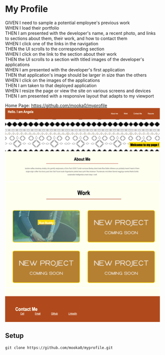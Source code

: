 # My Profile

GIVEN I need to sample a potential employee's previous work<br>
WHEN I load their portfolio<br>
THEN I am presented with the developer's name, a recent photo, and links to sections about them, their work, and how to contact them<br>
WHEN I click one of the links in the navigation<br>
THEN the UI scrolls to the corresponding section<br>
WHEN I click on the link to the section about their work<br>
THEN the UI scrolls to a section with titled images of the developer's applications<br>
WHEN I am presented with the developer's first application<br>
THEN that application's image should be larger in size than the others<br>
WHEN I click on the images of the applications<br>
THEN I am taken to that deployed application<br>
WHEN I resize the page or view the site on various screens and devices<br>
THEN I am presented with a responsive layout that adapts to my viewport<br>

Home Page: https://github.com/mooka0/myprofile<br>
<img src="./assets/images/myprofile-1.png"/>
<img src="./assets/images/myprofile-2.png"/>
<img src="./assets/images/myprofile-3.png"/>

## Setup
```
git clone https://github.com/mooka0/myprofile.git
```


